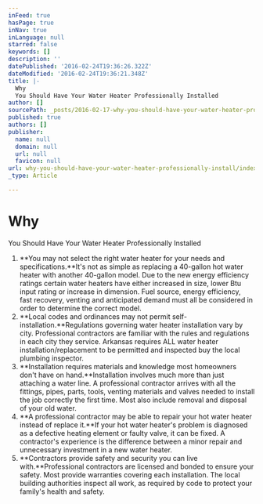 ```yaml
---
inFeed: true
hasPage: true
inNav: true
inLanguage: null
starred: false
keywords: []
description: ''
datePublished: '2016-02-24T19:36:26.322Z'
dateModified: '2016-02-24T19:36:21.348Z'
title: |-
  Why
  You Should Have Your Water Heater Professionally Installed
author: []
sourcePath: _posts/2016-02-17-why-you-should-have-your-water-heater-professionally-install.md
published: true
authors: []
publisher:
  name: null
  domain: null
  url: null
  favicon: null
url: why-you-should-have-your-water-heater-professionally-install/index.html
_type: Article

---
```

# Why
You Should Have Your Water Heater Professionally Installed

1. **You
may not select the right water heater for your needs and
specifications.**It's
not as simple as replacing a 40-gallon hot water heater with another 40-gallon model. Due to the new energy efficiency ratings certain water heaters have either increased in size, lower Btu input rating or increase in dimension. Fuel source, energy efficiency, fast recovery, venting and
anticipated demand must all be considered in order to determine the
correct model.
2. **Local
codes and ordinances may not permit self-installation.**Regulations
governing water heater installation vary by city. Professional
contractors are familiar with the rules and regulations in each city
they service. Arkansas requires ALL water heater installation/replacement to be permitted and inspected buy the local plumbing inspector.
3. **Installation
requires materials and knowledge most homeowners don't have on
hand.**Installation
involves much more than just attaching a water line. A professional
contractor arrives with all the fittings, pipes, parts, tools,
venting materials and valves needed to install the job correctly the
first time. Most also include removal and disposal of your old
water.
4. **A
professional contractor may be able to repair your hot water heater
instead of replace it.**If
your hot water heater's problem is diagnosed as a defective heating
element or faulty valve, it can be fixed. A contractor's experience
is the difference between a minor repair and unnecessary investment
in a new water heater.
5. **Contractors
provide safety and security you can live with.**Professional
contractors are licensed and bonded to ensure your safety. Most
provide warranties covering each installation. The local building
authorities inspect all work, as required by code to protect your
family's health and safety.